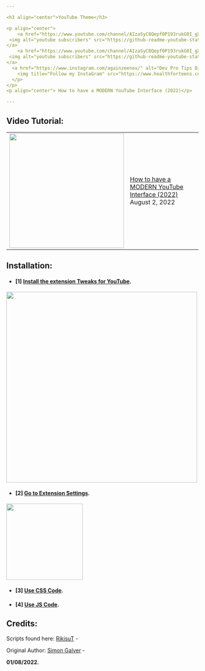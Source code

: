 ```yaml
---

<h3 align="center">YouTube Theme</h3>

<p align="center">
    <a href="https://www.youtube.com/channel/AIzaSyC8Qepf0P193rukG0I_gXnMUAGEDxytYa8">
 <img alt="youtube subscribers" src="https://github-readme-youtube-stats.herokuapp.com/subscribers/index.php?id=UCk71twvi6p8i6AqYtFng95g&key=AIzaSyC8Qepf0P193rukG0I_gXnMUAGEDxytYa8"/>
</a>
    <a href="https://www.youtube.com/channel/AIzaSyC8Qepf0P193rukG0I_gXnMUAGEDxytYa8">
 <img alt="youtube subscribers" src="https://github-readme-youtube-stats.herokuapp.com/subscribers/index.php?id=UCk71twvi6p8i6AqYtFng95g&key=AIzaSyC8Qepf0P193rukG0I_gXnMUAGEDxytYa8"/>
</a>
  <a href="https://www.instagram.com/againzeenox/" alt="Dev Pro Tips Discussion & Support Server">
    <img title="Follow my InstaGram" src="https://www.healthforteens.co.uk/coventry/wp-content/uploads/sites/4/2019/09/gsmarena_001.jpg" height=200px width=400px/></a>
  </p>
</p>
<p align="center"> How to have a MODERN YouTube Interface (2022)</p>

---
```


## Video Tutorial:
<table><tr><td><a href="https://youtu.be/yUj94z1VsKc"><img width="300px" src="https://i.imgur.com/1f5P5de.jpeg"></a></td>
<td><a href="https://youtu.be/yUj94z1VsKc">How to have a MODERN YouTube Interface (2022) </a><br/>August 2, 2022</td></tr></table>

## Installation:
 
- #### [1] **[Install the extension Tweaks for YouTube](https://chrome.google.com/webstore/detail/tweaks-for-youtube/ogkoifddpkoabehfemkolflcjhklmkge "Install the extension Tweaks for YouTube").**
<img width="500px" src="https://i.imgur.com/kYF2ESb.png"></a>


- #### [2] **[Go to Extension Settings](chrome-extension://ogkoifddpkoabehfemkolflcjhklmkge/options.html "Go to Extension Settings").**

<img width="200px" src="https://i.imgur.com/YdZm30f.png"></a>

- #### [3] **[Use CSS Code](https://github.com/againzeenox/YouTubeTheme/blob/main/ThemeCodes/MainFiles/style.css "Use CSS Code").**

- #### [4] **[Use JS Code](https://github.com/againzeenox/YouTubeTheme/blob/main/ThemeCodes/MainFiles/script.js "Use JS Code").**


## Credits:

Scripts found here:
[RikisuT](https://github.com/RikisuT/Youtube-Fluent-Theme "RikisuT") -

Original Author:
[Simon Galver](https://userstyles.org/users/854680 "Simon Galver") - 


**01/08/2022.**
